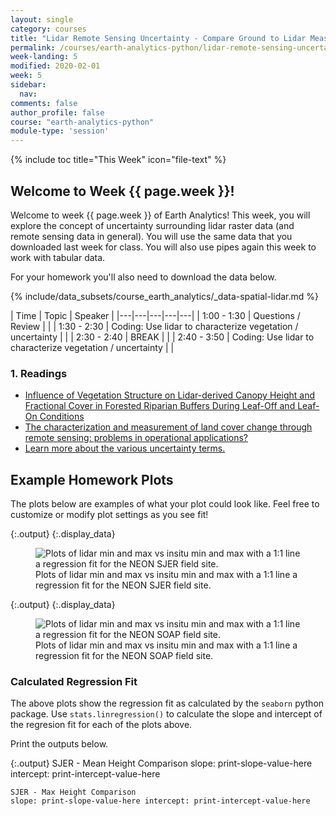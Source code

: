 ```yaml
---
layout: single
category: courses
title: "Lidar Remote Sensing Uncertainty - Compare Ground to Lidar Measurements of Tree Height in Python"
permalink: /courses/earth-analytics-python/lidar-remote-sensing-uncertainty/
week-landing: 5
modified: 2020-02-01
week: 5
sidebar:
  nav:
comments: false
author_profile: false
course: "earth-analytics-python"
module-type: 'session'
---
```

{% include toc title="This Week" icon="file-text" %}

<div class="notice--info" markdown="1">

## <i class="fa fa-ship" aria-hidden="true"></i> Welcome to Week {{ page.week }}!

Welcome to week {{ page.week }} of Earth Analytics! This week, you will explore
the concept of uncertainty surrounding lidar raster data (and remote sensing
data in general). You will use the same data that you downloaded last week for class.
You will also use pipes again this week to work with tabular data.

For your homework you'll also need to download the data below.

{% include/data_subsets/course_earth_analytics/_data-spatial-lidar.md %}

</div>

|  Time | Topic   | Speaker   |
|---|---|---|---|---|
| 1:00 - 1:30  | Questions / Review |   |
| 1:30 - 2:30  | Coding: Use lidar to characterize vegetation / uncertainty  |   |
| 2:30 - 2:40  | BREAK |   |
| 2:40 - 3:50  | Coding: Use lidar to characterize vegetation / uncertainty |   |

### 1. Readings
* <a href="http://journals.plos.org/plosone/article?id=10.1371/journal.pone.0054776" target="_blank">Influence of Vegetation Structure on Lidar-derived Canopy Height and Fractional Cover in Forested Riparian Buffers During Leaf-Off and Leaf-On Conditions</a>
* <a href="http://www.sciencedirect.com/science/article/pii/S0303243403000047" target="_blank">The characterization and measurement of land cover change through remote sensing: problems in operational applications?</a>
*  <a href="https://www.nde-ed.org/GeneralResources/ErrorAnalysis/UncertaintyTerms.htm" target="_blank">Learn more about the various uncertainty terms.</a>





## Example Homework Plots

The plots below are examples of what your plot could look like. Feel free to
customize or modify plot settings as you see fit! 









{:.output}
{:.display_data}

<figure>

<img src = "{{ site.url }}/images/courses/earth-analytics-python/05-raster-vector-extract-data/2018-06-15-lidar-remote-sensing-uncertainty-landing-page/2018-06-15-lidar-remote-sensing-uncertainty-landing-page_8_0.png" alt = "Plots of lidar min and max vs insitu min and max with a 1:1 line a regression fit for the NEON SJER field site.">
<figcaption>Plots of lidar min and max vs insitu min and max with a 1:1 line a regression fit for the NEON SJER field site.</figcaption>

</figure>








{:.output}
{:.display_data}

<figure>

<img src = "{{ site.url }}/images/courses/earth-analytics-python/05-raster-vector-extract-data/2018-06-15-lidar-remote-sensing-uncertainty-landing-page/2018-06-15-lidar-remote-sensing-uncertainty-landing-page_12_0.png" alt = "Plots of lidar min and max vs insitu min and max with a 1:1 line a regression fit for the NEON SOAP field site.">
<figcaption>Plots of lidar min and max vs insitu min and max with a 1:1 line a regression fit for the NEON SOAP field site.</figcaption>

</figure>




### Calculated Regression Fit 

The above plots show the regression fit as calculated by the `seaborn` python package. Use `stats.linregression()` to calculate the slope and intercept of the regresion fit for each of the plots above. 

Print the outputs below. 



{:.output}
    SJER - Mean Height Comparison
    slope: print-slope-value-here intercept: print-intercept-value-here
    
    SJER - Max Height Comparison
    slope: print-slope-value-here intercept: print-intercept-value-here














